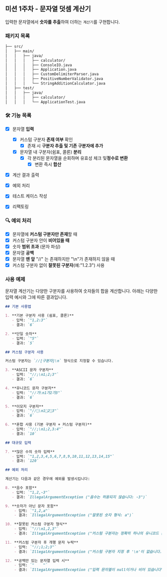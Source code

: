 ##  미션 1주차 - 문자열 덧셈 계산기

입력한 문자열에서 **숫자를 추출**하여 더하는 `계산기`를 구현합니다.

###  패키지 목록

```markdown
├── src/
│   ├── main/
│   │   ├── java/
│   │   │   ├── calculator/
│   │   │   ├── ConsoleIO.java
│   │   │   ├── Application.java
│   │   │   ├── CustomDelimiterParser.java
│   │   │   ├── PositiveNumberValidator.java
│   │   │   └── StringAdditionCalculator.java
│   ├── test/
│   │   ├── java/
│   │   │   ├── calculator/
│   │   │   └── ApplicationTest.java

```
###  🛠 기능 목록

- [x] 문자열 **입력**
  - [x] 커스텀 구분자 **존재 여부** 확인
    - [x] 존재 시 **구분자 추출 및 기존 구분자에 추가**
  - [x] 문자열 내 구분자(쉼표, 콜론) **분리**
    - [x] 각 분리된 문자열을 순회하며 유효성 체크 및**정수로 변환**
      - [x] 변환 즉시 **합산**
- [x] 계산 결과 출력

- [x] 예외 처리
- [x] 테스트 케이스 작성
- [x] 리팩토링

###  🔍 예외 처리
- [x] 문자열에 **커스텀 구분자만 존재**할 때
- [x] 커스텀 구분자 안이 **비어있을 때**
- [x] 숫자 **범위 초과** (문자 파싱)
- [x] 문자열 **공백**
- [x] 문자열 **맨 앞** "//" 는 존재하지만 "\n"가 존재하지 않을 때
- [x] 커스텀 구분자 없이 **잘못된 구분자**(예:"1.2.3") 사용

###  사용 예제

문자열 계산기는 다양한 구분자를 사용하여 숫자들의 합을 계산합니다. 아래는 다양한 입력 예시와 그에 따른 결과입니다.

```markdown
## 기본 사용법

1. **기본 구분자 사용 (쉼표, 콜론)**
   - 입력: `"1,2:3"`
   - 결과: `6`

2. **단일 숫자**
   - 입력: `"5"`
   - 결과: `5`

## 커스텀 구분자 사용

커스텀 구분자는 `//[구분자]\n` 형식으로 지정할 수 있습니다.

3. **ASCII 문자 구분자**
   - 입력: `"//;\n1;2;3"`
   - 결과: `6`

4. **유니코드 문자 구분자**
   - 입력: `"//가\n1가2가3"`
   - 결과: `6`

5. **이모지 구분자**
   - 입력: `"//🍎\n1🍎2🍎3"`
   - 결과: `6`

6. **혼합 사용 (기본 구분자 + 커스텀 구분자)**
   - 입력: `"//;\n1;2,3:4"`
   - 결과: `10`

## 대규모 입력

7. **많은 수의 숫자 입력**
   - 입력: `"1,2,3,4,5,6,7,8,9,10,11,12,13,14,15"`
   - 결과: `120`

## 예외 처리

계산기는 다음과 같은 경우에 예외를 발생시킵니다:

8. **음수 포함**
   - 입력: `"1,2,-3"`
   - 결과: `IllegalArgumentException ("음수는 허용되지 않습니다: -3")`

9. **숫자가 아닌 문자 포함**
    - 입력: `"1,2,a"`
    - 결과: `IllegalArgumentException ("잘못된 숫자 형식: a")`

10. **잘못된 커스텀 구분자 형식**
    - 입력: `"//\n1,2,3"`
    - 결과: `IllegalArgumentException ("커스텀 구분자는 정확히 하나의 유니코드 문자여야 합니다.")`

11. **커스텀 구분자 후 개행 문자 누락**
    - 입력: `"//;1;2;3"`
    - 결과: `IllegalArgumentException ("커스텀 구분자 지정 후 '\n'이 없습니다.")`

12. **공백만 있는 문자열 입력 시**
    - 입력: `"    "`
    - 결과: `IllegalArgumentException ("입력 문자열이 null이거나 비어 있습니다")`
```
